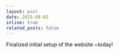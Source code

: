 ```yaml
---
layout: post
date: 2025-08-02
inline: true
related_posts: false
---
```


Finalized initial setup of the website ~today!
